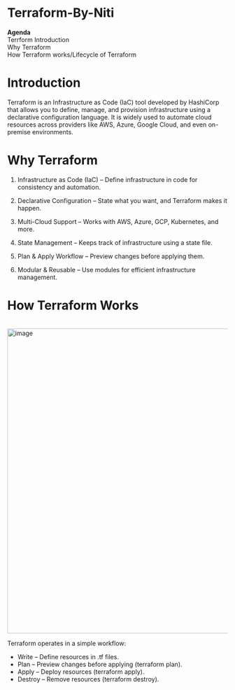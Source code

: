 # Terraform-By-Niti
**Agenda**
<br>
Terrform Introduction
<br>
Why Terraform
<br>
How Terraform works/Lifecycle of Terraform
<br>
# Introduction
Terraform is an Infrastructure as Code (IaC) tool developed by HashiCorp that allows you to define, manage, and provision infrastructure using a declarative configuration language. It is widely used to automate cloud resources across providers like AWS, Azure, Google Cloud, and even on-premise environments.
<br>
# Why Terraform
1. Infrastructure as Code (IaC) – Define infrastructure in code for consistency and automation.

2. Declarative Configuration – State what you want, and Terraform makes it happen.

3. Multi-Cloud Support – Works with AWS, Azure, GCP, Kubernetes, and more.

4. State Management – Keeps track of infrastructure using a state file.

5. Plan & Apply Workflow – Preview changes before applying them.

6. Modular & Reusable – Use modules for efficient infrastructure management.
# How Terraform Works
<br>
<img width="697" alt="image" src="https://github.com/user-attachments/assets/3d4ff958-15ef-4b75-9163-155eaa5c50c0" />

Terraform operates in a simple workflow:

* Write – Define resources in .tf files.
* Plan – Preview changes before applying (terraform plan).
* Apply – Deploy resources (terraform apply).
* Destroy – Remove resources (terraform destroy).



